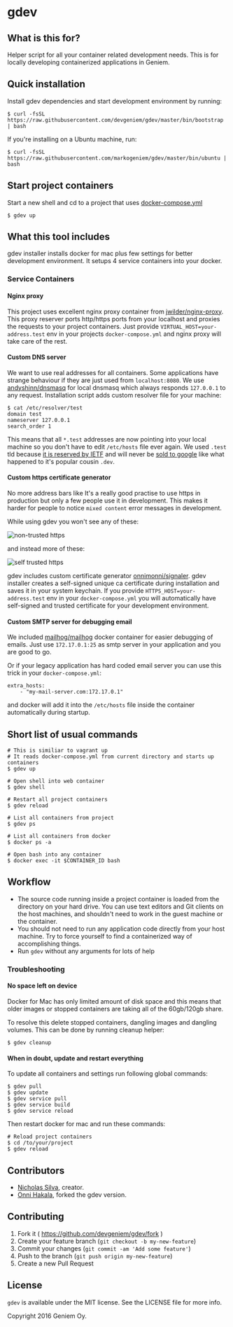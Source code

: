 # gdev

## What is this for?

Helper script for all your container related development needs. This is for locally developing containerized applications in Geniem.

## Quick installation

Install gdev dependencies and start development environment by running:

    $ curl -fsSL https://raw.githubusercontent.com/devgeniem/gdev/master/bin/bootstrap | bash

If you're installing on a Ubuntu machine, run:

    $ curl -fsSL https://raw.githubusercontent.com/markogeniem/gdev/master/bin/ubuntu | bash

## Start project containers

Start a new shell and cd to a project that uses [docker-compose.yml](https://docs.docker.com/compose/)

```
$ gdev up
```

## What this tool includes
gdev installer installs docker for mac plus few settings for better development environment.
It setups 4 service containers into your docker.

### Service Containers

#### Nginx proxy
This project uses excellent nginx proxy container from [jwilder/nginx-proxy](https://github.com/jwilder/nginx-proxy). This proxy reserver ports http/https ports from your localhost and proxies the requests to your project containers. Just provide `VIRTUAL_HOST=your-address.test` env in your projects `docker-compose.yml` and nginx proxy will take care of the rest.

#### Custom DNS server
We want to use real addresses for all containers. Some applications have strange behaviour if they are just used from `localhost:8080`. We use [andyshinn/dnsmasq](https://github.com/andyshinn/dnsmasq) for local dnsmasq which always responds `127.0.0.1` to any request. Installation script adds custom resolver file for your machine:

```
$ cat /etc/resolver/test
domain test
nameserver 127.0.0.1
search_order 1
```

This means that all `*.test` addresses are now pointing into your local machine so you don't have to edit `/etc/hosts` file ever again. We used `.test` tld because [it is reserved by IETF](https://en.wikipedia.org/wiki/.test) and will never be [sold to google](http://www.theregister.co.uk/2015/03/13/google_developer_gtld_domain_icann/) like what happened to it's popular cousin `.dev`.

#### Custom https certificate generator
No more address bars like
It's a really good practise to use https in production but only a few people use it in development. This makes it harder for people to notice `mixed content` error messages in development.

While using gdev you won't see any of these:

![non-trusted https](https://cloud.githubusercontent.com/assets/5691777/13670188/1b042b48-e6d1-11e5-804e-542781b85ff5.png)

and instead more of these:

![self trusted https](https://cloud.githubusercontent.com/assets/5691777/13670189/1d697032-e6d1-11e5-99b5-aef757cb7f53.png)

gdev includes custom certificate generator [onnimonni/signaler](https://github.com/onnimonni/signaler). gdev installer creates a self-signed unique ca certificate during installation and saves it in your system keychain. If you provide `HTTPS_HOST=your-address.test` env in your `docker-compose.yml` you will automatically have self-signed and trusted certificate for your development environment.

#### Custom SMTP server for debugging email
We included [mailhog/mailhog](https://hub.docker.com/r/mailhog/mailhog/) docker container for easier debugging of emails. Just use `172.17.0.1:25` as smtp server in your application and you are good to go.

Or if your legacy application has hard coded email server you can use this trick in your `docker-compose.yml`:

```
extra_hosts:
    - "my-mail-server.com:172.17.0.1"
```

and docker will add it into the `/etc/hosts` file inside the container automatically during startup.


## Short list of usual commands

```
# This is similiar to vagrant up
# It reads docker-compose.yml from current directory and starts up containers
$ gdev up

# Open shell into web container
$ gdev shell

# Restart all project containers
$ gdev reload

# List all containers from project
$ gdev ps

# List all containers from docker
$ docker ps -a

# Open bash into any container
$ docker exec -it $CONTAINER_ID bash
```

## Workflow

- The source code running inside a project container is loaded from the directory on your hard drive. You can use text editors and Git clients on the host machines, and shouldn't need to work in the guest machine or the container.
- You should not need to run any application code directly from your host machine. Try to force yourself to find a containerized way of accomplishing things.
- Run `gdev` without any arguments for lots of help

### Troubleshooting

#### No space left on device
Docker for Mac has only limited amount of disk space and this means that older images or stopped containers are taking all of the 60gb/120gb share.

To resolve this delete stopped containers, dangling images and dangling volumes. This can be done by running cleanup helper:

```
$ gdev cleanup
```

#### When in doubt, update and restart everything

To update all containers and settings run following global commands:
```
$ gdev pull
$ gdev update
$ gdev service pull
$ gdev service build
$ gdev service reload
```

Then restart docker for mac and run these commands:

```
# Reload project containers
$ cd /to/your/project
$ gdev reload
```


## Contributors

* [Nicholas Silva](https://github.com/silvamerica), creator.
* [Onni Hakala](https://github.com/onnimonni), forked the gdev version.

## Contributing

1. Fork it ( https://github.com/devgeniem/gdev/fork )
2. Create your feature branch (`git checkout -b my-new-feature`)
3. Commit your changes (`git commit -am 'Add some feature'`)
4. Push to the branch (`git push origin my-new-feature`)
5. Create a new Pull Request

## License

`gdev` is available under the MIT license. See the LICENSE file for more info.

Copyright 2016 Geniem Oy.
